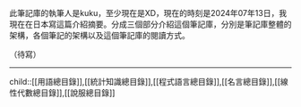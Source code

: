 此筆記庫的執筆人是kuku，至少現在是XD，現在的時刻是2024年07年13日，我現在在日本寫這篇介紹摘要。分成三個部分介紹這個筆記庫，分別是筆記庫整體的架構，各個筆記的架構以及這個筆記庫的閱讀方式。

（待寫）
- - -
child::[[用語總目錄]],[[統計知識總目錄]],[[程式語言總目錄]],[[名言總目錄]],[[線性代數總目錄]],[[說服總目錄]]